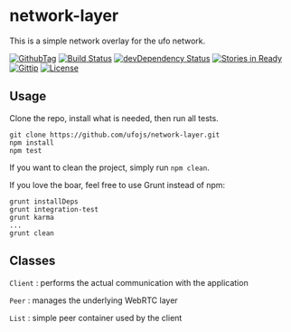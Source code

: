 network-layer
=============

This is a simple network overlay for the ufo network.

[![GithubTag](http://img.shields.io/github/tag/ufojs/network-layer.svg)](https://github.com/ufojs/network-layer)
[![Build Status](https://travis-ci.org/ufojs/network-layer.svg?branch=master)](https://travis-ci.org/ufojs/network-layer)
[![devDependency Status](https://david-dm.org/ufojs/network-layer/dev-status.svg)](https://david-dm.org/ufojs/network-layer#info=devDependencies)
[![Stories in Ready](https://badge.waffle.io/ufojs/network-layer.png?label=ready&title=Ready)](https://waffle.io/ufojs/network-layer)
[![Gittip](http://img.shields.io/gittip/b3by.svg)](https://www.gittip.com/b3by/)
[![License](http://img.shields.io/:license-mit-blue.svg)](http://badges.mit-license.org)

Usage
-----
Clone the repo, install what is needed, then run all tests.

```
git clone https://github.com/ufojs/network-layer.git
npm install
npm test
```

If you want to clean the project, simply run ```npm clean```.

If you love the boar, feel free to use Grunt instead of npm:

```
grunt installDeps
grunt integration-test
grunt karma
...
grunt clean
```

Classes
-------

```Client``` : performs the actual communication with the application

```Peer``` : manages the underlying WebRTC layer

```List``` : simple peer container used by the client
